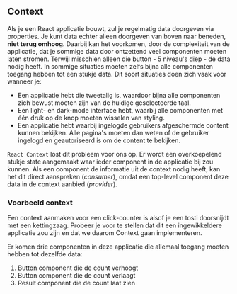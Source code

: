 ## Context

Als je een React applicatie bouwt, zul je regelmatig data doorgeven via properties. Je kunt data echter alleen doorgeven van boven naar beneden, <b>niet terug omhoog</b>. Daarbij kan het voorkomen, door de complexiteit van de applicatie, dat je sommige data door ontzettend veel componenten moeten laten stromen. Terwijl misschien alleen die button - 5 niveau's diep - de data nodig heeft. In sommige situaties moeten zelfs bijna alle componenten toegang hebben tot een stukje data. Dit soort situaties doen zich vaak voor wanneer je:

- Een applicatie hebt die tweetalig is, waardoor bijna alle componenten zich bewust moeten zijn van de huidige geselecteerde taal.
- Een light- en dark-mode interface hebt, waarbij alle componenten met één druk op de knop moeten wisselen van styling.
- Een applicatie hebt waarbij ingelogde gebruikers afgeschermde content kunnen bekijken. Alle pagina's moeten dan weten of de gebruiker ingelogd en geautoriseerd is om de content te bekijken.

`React Context` lost dit probleem voor ons op. Er wordt een overkoepelend stukje state aangemaakt waar ieder component in de applicatie bij zou kunnen. Als een component de informatie uit de context nodig heeft, kan het dit direct aanspreken (<i>consumer</i>), omdat een top-level component deze data in de context aanbied (<i>provider</i>).

### Voorbeeld context

Een context aanmaken voor een click-counter is alsof je een tosti doorsnijdt met een kettingzaag. Probeer je voor te stellen dat dit een ingewikkeldere applicatie zou zijn en dat we daarom Context gaan implementeren.

Er komen drie componenten in deze applicatie die allemaal toegang moeten hebben tot dezelfde data:
1. Button component die de count verhoogt
2. Button component die de count verlaagt
3. Result component die de count laat zien